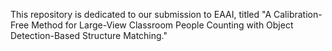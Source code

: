 This repository is dedicated to our submission to EAAI, titled "A Calibration-Free Method for Large-View Classroom People Counting with Object Detection-Based Structure Matching."
